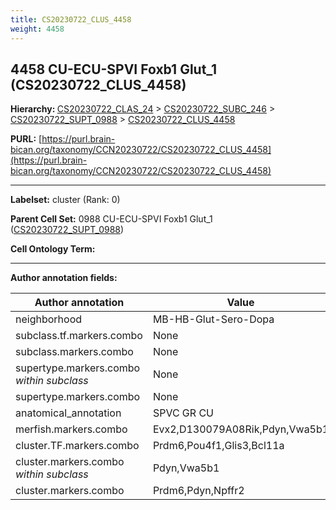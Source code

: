 ```yaml
---
title: CS20230722_CLUS_4458
weight: 4458
---
```

## 4458 CU-ECU-SPVI Foxb1 Glut_1 (CS20230722_CLUS_4458)
<b>Hierarchy: </b>
[CS20230722_CLAS_24](../CS20230722_CLAS_24) >
[CS20230722_SUBC_246](../CS20230722_SUBC_246) >
[CS20230722_SUPT_0988](../CS20230722_SUPT_0988) >
[CS20230722_CLUS_4458](../CS20230722_CLUS_4458)

**PURL:** [https://purl.brain-bican.org/taxonomy/CCN20230722/CS20230722_CLUS_4458](https://purl.brain-bican.org/taxonomy/CCN20230722/CS20230722_CLUS_4458)

---


**Labelset:** cluster (Rank: 0)

**Parent Cell Set:** 0988 CU-ECU-SPVI Foxb1 Glut_1 ([CS20230722_SUPT_0988](../CS20230722_SUPT_0988))



**Cell Ontology Term:** 

[MARKER GENES.]: #


---

[TRANSFERRED ANNOTATIONS.]: #


[AUTHOR ANNOTATION FIELDS.]: #


**Author annotation fields:**

| Author annotation | Value |
|-------------------|-------|
|neighborhood|MB-HB-Glut-Sero-Dopa|
|subclass.tf.markers.combo|None|
|subclass.markers.combo|None|
|supertype.markers.combo _within subclass_|None|
|supertype.markers.combo|None|
|anatomical_annotation|SPVC GR CU|
|merfish.markers.combo|Evx2,D130079A08Rik,Pdyn,Vwa5b1|
|cluster.TF.markers.combo|Prdm6,Pou4f1,Glis3,Bcl11a|
|cluster.markers.combo _within subclass_|Pdyn,Vwa5b1|
|cluster.markers.combo|Prdm6,Pdyn,Npffr2|
